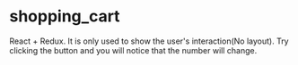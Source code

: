 # shopping_cart
React + Redux. It is only used to show the user's interaction(No layout). Try clicking the button and you will notice that the number will change.
